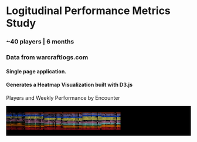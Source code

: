 # Logitudinal Performance Metrics Study

### ~40 players | 6 months

### Data from warcraftlogs.com

#### Single page application.

#### Generates a Heatmap Visualization built with D3.js

Players and Weekly Performance by Encounter

![Final composite](https://raw.githubusercontent.com/Dalbed349/HeatMap_WoWPerformance/master/pics/Final_composite/combo-final.png)
